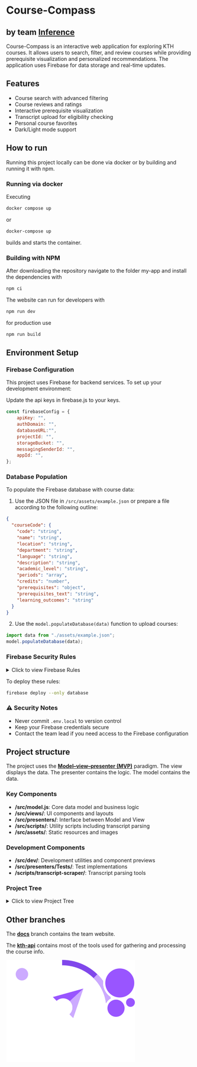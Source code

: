 # Course-Compass 
## by team [Inference](https://inferencekth.github.io/Course-Compass/)
Course-Compass is an interactive web application for exploring KTH courses. It allows users to search, filter, and review courses while providing prerequisite visualization and personalized recommendations. The application uses Firebase for data storage and real-time updates.


## Features
- Course search with advanced filtering
- Course reviews and ratings
- Interactive prerequisite visualization
- Transcript upload for eligibility checking
- Personal course favorites
- Dark/Light mode support

## How to run

Running this project locally can be done via docker or by building and running it with npm. 

### Running via docker

Executing

```bash
docker compose up
```
or
```bash
docker-compose up
```
builds and starts the container. 

### Building with NPM
After downloading the repository navigate to the folder my-app and install the dependencies with 

```bash
npm ci
```
The website can run for developers with
```bash
npm run dev
```

for production use
```bash
npm run build
```

## Environment Setup

### Firebase Configuration
This project uses Firebase for backend services. To set up your development environment:

Update the api keys in firebase.js to your keys.

```js
const firebaseConfig = {
	apiKey: "",
	authDomain: "",
	databaseURL:"",
	projectId: "",
	storageBucket: "",
	messagingSenderId: "",
	appId: "",
};
```

### Database Population
To populate the Firebase database with course data:

1. Use the JSON file in `/src/assets/example.json` or prepare a file according to the following outline:
```json
{
  "courseCode": {
    "code": "string",
    "name": "string",
    "location": "string",
    "department": "string",
    "language": "string",
    "description": "string",
    "academic_level": "string",
    "periods": "array",
    "credits": "number",
    "prerequisites": "object",
    "prerequisites_text": "string",
    "learning_outcomes": "string"
  }
}
```

2. Use the `model.populateDatabase(data)` function to upload courses:
```javascript
import data from "./assets/example.json";
model.populateDatabase(data);
```

### Firebase Security Rules
<details>
<summary>Click to view Firebase Rules</summary>

```json
{
  "rules": {
    // Courses and Metadata
    "courses": {
      ".read": true,
      ".write": "auth != null && (auth.uid === '6qKa992eL4fRkGKzp3OG5Sjjk983' || auth.uid === 'wa9HoCfWe2Vpw6J7oiq5oCxNYz52')"
    },
    "metadata": {
      ".read": true,
      ".write": "auth != null && (auth.uid === '6qKa992eL4fRkGKzp3OG5Sjjk983' || auth.uid === 'wa9HoCfWe2Vpw6J7oiq5oCxNYz52')"
    },
    "departments": {
      ".read": true,
      ".write": "auth != null && (auth.uid === '6qKa992eL4fRkGKzp3OG5Sjjk983' || auth.uid === 'wa9HoCfWe2Vpw6J7oiq5oCxNYz52')"
    },
    "locations": {
      ".read": true,
      ".write": "auth != null && (auth.uid === '6qKa992eL4fRkGKzp3OG5Sjjk983' || auth.uid === 'wa9HoCfWe2Vpw6J7oiq5oCxNYz52')"
    },

    // Reviews and Comments
    "reviews": {
      ".read": true,
      "$courseCode": {
        "$reviewUserID": {
          // Only the original author can write the main review
          ".write": "auth != null && (auth.uid === $reviewUserID || data.child('uid').val() === auth.uid || !data.exists())",
          ".validate": "newData.hasChildren(['text', 'timestamp']) &&
                        newData.child('text').isString() &&
                        newData.child('text').val().length <= 2501 &&
                        newData.child('timestamp').isNumber()",

          // Allow any signed-in user to write comments under the review
          "comments": {
            ".write": "auth != null",
            "$commentId": {
              ".validate": "newData.hasChildren(['text', 'userName', 'timestamp']) &&
                            newData.child('text').isString() &&
                            newData.child('userName').isString() &&
                            newData.child('timestamp').isNumber()"
            }
          }
        }
      }
    },

    // User-specific Data
    "users": {
      "$userID": {
        ".read": "auth != null && auth.uid === $userID",
        ".write": "auth != null && auth.uid === $userID"
      }
    }
  }
}

```
</details>

To deploy these rules:
```bash
firebase deploy --only database
```

### ⚠️ Security Notes
- Never commit `.env.local` to version control
- Keep your Firebase credentials secure
- Contact the team lead if you need access to the Firebase configuration

## Project structure
The project uses the **[Model–view–presenter (MVP)](https://en.wikipedia.org/wiki/Model%E2%80%93view%E2%80%93presenter)** paradigm. The view displays the data. The presenter contains the logic. The model contains the data. 

### Key Components
- **/src/model.js**: Core data model and business logic
- **/src/views/**: UI components and layouts
- **/src/presenters/**: Interface between Model and View
- **/src/scripts/**: Utility scripts including transcript parsing
- **/src/assets/**: Static resources and images

### Development Components
- **/src/dev/**: Development utilities and component previews
- **/src/presenters/Tests/**: Test implementations
- **/scripts/transcript-scraper/**: Transcript parsing tools


### Project Tree

<details>
<summary>Click to view Project Tree</summary>

```
.
├── docker-compose.yml
├── Dockerfile
├── docs
│   ├── _config.yml
│   └── index.md
├── my-app
│   ├── dist
│   │   ├── assets
│   │   │   ├── index-BNDm07oX.js
│   │   │   ├── index-Bwi9_b9d.css
│   │   │   ├── pdf.worker-CKnUz2wA.mjs
│   │   │   └── project_icon-CgaTQWFX.png
│   │   └── index.html
│   ├── eslint.config.js
│   ├── firebase.js
│   ├── firebase.json
│   ├── firebaseModel.js
│   ├── index.html
│   ├── package.json
│   ├── package-lock.json
│   ├── postcss.config.js
│   ├── public
│   │   ├── favicons-dark
│   │   │   ├── android-chrome-192x192.png
│   │   │   ├── android-chrome-512x512.png
│   │   │   ├── apple-touch-icon.png
│   │   │   ├── favicon-16x16.png
│   │   │   ├── favicon-32x32.png
│   │   │   ├── favicon.ico
│   │   │   └── site.webmanifest
│   │   └── favicons-light
│   │       ├── android-chrome-192x192.png
│   │       ├── android-chrome-512x512.png
│   │       ├── apple-touch-icon.png
│   │       ├── favicon-16x16.png
│   │       ├── favicon-32x32.png
│   │       ├── favicon.ico
│   │       └── site.webmanifest
│   ├── src
│   │   ├── assets
│   │   │   ├── example.json
│   │   │   ├── project_icon1.png
│   │   │   ├── project_icon.png
│   │   │   └── share_icon.png
│   │   ├── dev
│   │   │   ├── index.js
│   │   │   ├── palette.jsx
│   │   │   ├── previews.jsx
│   │   │   ├── README.md
│   │   │   └── useInitial.js
│   │   ├── index.jsx
│   │   ├── model.js
│   │   ├── pages
│   │   │   ├── App.jsx
│   │   │   └── SharedView.jsx
│   │   ├── presenters
│   │   │   ├── AddToDB.jsx
│   │   │   ├── FilterPresenter.jsx
│   │   │   ├── ListViewPresenter.jsx
│   │   │   ├── PrerequisitePresenter.jsx
│   │   │   ├── ReviewPresenter.jsx
│   │   │   ├── SearchbarPresenter.jsx
│   │   │   ├── SidebarPresenter.jsx
│   │   │   ├── Tests
│   │   │   │   ├── AddToDB.jsx
│   │   │   │   ├── AllCoursesPresenter.jsx
│   │   │   │   └── JsonToDatabase.jsx
│   │   │   └── UploadTranscriptPresenter.jsx
│   │   ├── scripts
│   │   │   ├── eligibility_refined.js
│   │   │   └── transcript-scraper
│   │   │       ├── transcript-gpt.html
│   │   │       ├── transcript-scraper-htmlTester.html
│   │   │       └── transcript-scraper.mjs
│   │   ├── styles.css
│   │   └── views
│   │       ├── Components
│   │       │   ├── CoursePagePopup.jsx
│   │       │   ├── CourseViewComponents
│   │       │   │   ├── ModalComponent.jsx
│   │       │   │   └── SampleComponent.jsx
│   │       │   ├── FavouriteDropdown.jsx
│   │       │   ├── PrerequisiteTreeComponents
│   │       │   │   └── BoxTest.jsx
│   │       │   ├── RatingComponent.jsx
│   │       │   ├── SideBarComponents
│   │       │   │   ├── ButtonGroupField.jsx
│   │       │   │   ├── ButtonGroupFullComponent.jsx
│   │       │   │   ├── CollapsibleCheckboxes.jsx
│   │       │   │   ├── CourseTranscriptList.jsx
│   │       │   │   ├── DropDownField.jsx
│   │       │   │   ├── FilterEnableCheckbox.jsx
│   │       │   │   ├── SliderField.jsx
│   │       │   │   ├── ToggleField.jsx
│   │       │   │   ├── ToolTip.jsx
│   │       │   │   └── UploadField.jsx
│   │       │   └── StarComponent.jsx
│   │       ├── ListView.jsx
│   │       ├── PrerequisiteTreeView.jsx
│   │       ├── ReviewView.jsx
│   │       ├── SearchbarView.jsx
│   │       ├── SidebarView.jsx
│   │       ├── TestAllCoursesView.jsx
│   │       └── TestWithButtonView.jsx
│   ├── tailwind.config.js
│   └── vite.config.js
└── README.md

21 directories, 87 files
```

</details>

## Other branches

The **[docs](https://github.com/InferenceKTH/Course-Compass/tree/docs)** branch contains the team website.

The **[kth-api](https://github.com/InferenceKTH/Course-Compass/tree/kth-api)** contains most of the tools used for gathering and processing the course info.

![team Inference logo](/my-app/src/assets/project_icon.png)
